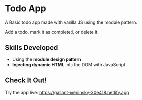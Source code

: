 # Todo App #

A Basic todo app made with vanilla JS using the module pattern.

Add a todo, mark it as completed, or delete it.

## Skills Developed ##
- Using the **module design pattern**
- **Injecting dynamic HTML** into the DOM with JavaScript

## Check It Out! ##
Try the app live: https://gallant-meninsky-30e418.netlify.app
